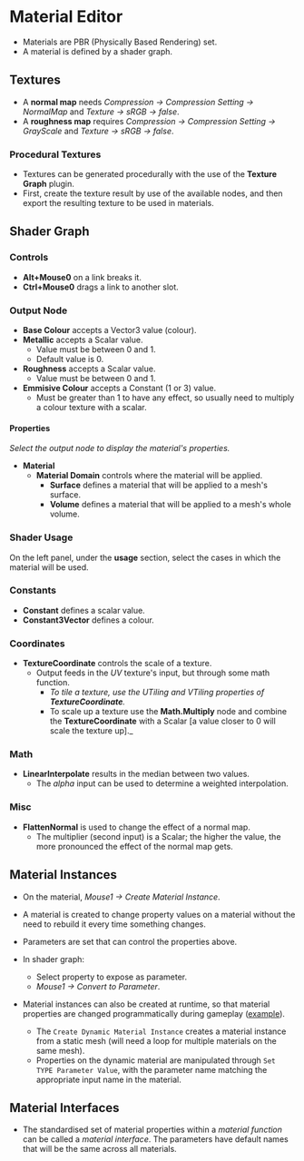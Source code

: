 # Material Editor

- Materials are PBR (Physically Based Rendering) set.
- A material is defined by a shader graph.

## Textures

- A **normal map** needs _Compression -> Compression Setting -> NormalMap_ and _Texture -> sRGB -> false_.
- A **roughness map** requires _Compression -> Compression Setting -> GrayScale_ and _Texture -> sRGB -> false_.

### Procedural Textures

- Textures can be generated procedurally with the use of the **Texture Graph** plugin.
- First, create the texture result by use of the available nodes, and then export the resulting texture to be used in materials.

## Shader Graph

### Controls

- **Alt+Mouse0** on a link breaks it.
- **Ctrl+Mouse0** drags a link to another slot.

### Output Node

- **Base Colour** accepts a Vector3 value (colour).
- **Metallic** accepts a Scalar value.
  - Value must be between 0 and 1.
  - Default value is 0.
- **Roughness** accepts a Scalar value.
  - Value must be between 0 and 1.
- **Emmisive Colour** accepts a Constant (1 or 3) value.
  - Must be greater than 1 to have any effect, so usually need to multiply a colour texture with a scalar.

#### Properties

_Select the output node to display the material's properties._

- **Material**
  - **Material Domain** controls where the material will be applied.
    - **Surface** defines a material that will be applied to a mesh's surface.
    - **Volume** defines a material that will be applied to a mesh's whole volume.

### Shader Usage

On the left panel, under the **usage** section, select the cases in which the material will be used.

### Constants

- **Constant** defines a scalar value.
- **Constant3Vector** defines a colour.

### Coordinates

- **TextureCoordinate** controls the scale of a texture.
  - Output feeds in the _UV_ texture's input, but through some math function.
    - _To tile a texture, use the UTiling and VTiling properties of **TextureCoordinate**._
    - To scale up a texture use the **Math.Multiply** node and combine the **TextureCoordinate** with a Scalar [a value closer to 0 will scale the texture up]._

### Math

- **LinearInterpolate** results in the median between two values.
  - The _alpha_ input can be used to determine a weighted interpolation.

### Misc

- **FlattenNormal** is used to change the effect of a normal map.
  - The multiplier (second input) is a Scalar; the higher the value, the more pronounced the effect of the normal map gets.

## Material Instances

- On the material, _Mouse1 -> Create Material Instance_.
- A material is created to change property values on a material without the need to rebuild it every time something changes.
- Parameters are set that can control the properties above.
- In shader graph:
  - Select property to expose as parameter.
  - _Mouse1 -> Convert to Parameter_.

- Material instances can also be created at runtime, so that material properties are changed programmatically during gameplay ([example](https://youtu.be/VX98R3zNKxU?t=2341)).
  - The `Create Dynamic Material Instance` creates a material instance from a static mesh (will need a loop for multiple materials on the same mesh).
  - Properties on the dynamic material are manipulated through `Set TYPE Parameter Value`, with the parameter name matching the appropriate input name in the material.

## Material Interfaces

- The standardised set of material properties within a _material function_ can be called a _material interface_. The parameters have default names that will be the same across all materials.
